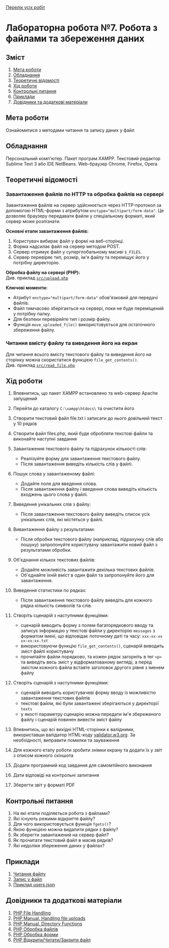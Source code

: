 [Перелік усіх робіт](README.md)

# Лабораторна робота №7. Робота з файлами та збереження даних

## Зміст

1. [Мета роботи](#мета-роботи)
2. [Обладнання](#обладнання)
3. [Теоретичні відомості](#теоретичні-відомості)
4. [Хід роботи](#хід-роботи)
5. [Контрольні питання](#контрольні-питання)
6. [Приклади](#приклади)
7. [Довідники та додаткові матеріали](#довідники-та-додаткові-матеріали)

## Мета роботи

Ознайомитися з методами читання та запису даних у файл

## Обладнання

Персональний комп'ютер. Пакет програм XAMPP. Текстовий редактор Sublime Text 3 або IDE NetBeans. Web-браузер Chrome, Firefox, Opera

## Теоретичні відомості

### Завантаження файлів по HTTP та обробка файлів на сервері

Завантаження файлів на сервер здійснюється через HTTP-протокол за допомогою HTML-форми з атрибутом `enctype="multipart/form-data"`. Це дозволяє браузеру передавати файли у спеціальному форматі, який сервер може розпізнати.

**Основні етапи завантаження файлів:**
1. Користувач вибирає файл у формі на веб-сторінці.
2. Форма надсилає файл на сервер методом POST.
3. Сервер отримує файл у суперглобальному масиві `$_FILES`.
4. Сервер перевіряє тип, розмір, ім'я файлу та переміщує його у потрібну директорію.

**Обробка файлу на сервері (PHP):**  
Див. приклад [`src/upload.php`](src/upload.php)

**Ключові моменти:**
- Атрибут `enctype="multipart/form-data"` обов'язковий для передачі файлів.
- Файл тимчасово зберігається на сервері, поки не буде переміщений у потрібну папку.
- Для безпеки перевіряйте тип і розмір файлу.
- Функція `move_uploaded_file()` використовується для остаточного збереження файлу.

### Читання вмісту файлу та виведення його на екран

Для читання всього вмісту текстового файлу та виведення його на сторінку можна скористатися функцією `file_get_contents()`.  
Див. приклад [`src/read_file.php`](src/read_file.php)

## Хід роботи
1. Впевнитись, що пакет XAMPP встановлено та web-сервер Apache запущений
2. Перейти до каталогу `C:\xampp\htdocs\` та очистити його
3. Створити текстовий файл file.txt і записати до нього довільний текст у 10 рядків
4. Створити файл files.php, який буде обробляти текстові файли та виконайте наступні завдання

5. Завантаження текстового файлу та підрахунок кількості слів:
   - Реалізуйте форму для завантаження текстового файлу.
   - Після завантаження виведіть кількість слів у файлі.

6. Пошук слова у завантаженому файлі:
   - Додайте поле для введення слова.
   - Після завантаження файлу і введення слова виведіть кількість входжень цього слова у файлі.

7. Виведення унікальних слів з файлу: 
   - Після завантаження текстового файлу виведіть список усіх унікальних слів, які містяться у файлі.

8. Вивантаження файлу з результатами:
   - Після обробки текстового файлу (наприклад, підрахунку слів або пошуку) запропонуйте користувачу завантажити новий файл з результатами обробки.

9. Об'єднання кількох текстових файлів:
   - Додайте можливість завантажити декілька текстових файлів.
   - Об'єднайте їхній вміст в один файл та запропонуйте його для завантаження.

10. Виведення статистики по рядках:
    - Після завантаження текстового файлу виведіть для кожного рядка кількість символів та слів.

11. Створіть сценарій з наступними функціями:
    + сценарій виводить форму з полем багаторядкового вводу та записує інформацію у текстові файли у директорію `messages` з форматом імені, що відповідає поточному даті та часу: `xxx-xx-xx xx:xx:xx.txt`
    + використовуючи функцію `file_get_contents()`, сценарій виводить зміст файлі користувачу
    + прочитайте файли порядково, та кожен рядок загорніть в тег `<p>` та виведіть весь зміст у відформатованому вигляді, а перед змістом кожного файла вставте заголовок другого рівня з іменем файлу
12. Створіть сценарій з наступними функціями:
    - сценарій виводить користувачеві форму вводу із можливістю завантаження текстових файлів
    - текстові файли, які були завантажені зберігаються у директорії `texts`
    - у якості параметру сценарію можна передати ім'я збереженого файлу і сценарій повинен вивести зміст файлу  
13. Впевнитись, що всі вихідні HTML-сторінки є валідними, використавши валідатор HTML-коду [validator.w3.org](https://validator.w3.org/). За необхідності, виправити помилки та зауваження
14. Для кожного етапу роботи зробити знімки екрану та додати їх у звіт з описом кожного скіншота
15. Додати програмний код завдання для самомтійного виконання
16. Дати відповіді на контрольні запитання
17. Зберегти звіт у форматі PDF

## Контрольні питання
1. На які етапи поділяється робота з файлами?
2. Які існують режими відкриття файлу?
3. Для чого використовується функція `fgets()`?
4. Якою функцією можна видалити рядки з файлу?
5. Як зберегти завантажений на сервер файл?
6. Як прочитати текстовий файл в масив рядків?
7. Які недоліки збереження даних у файлах?

## Приклади

1. [Читання файлу](src/read_1.php)
2. [Запис у файл](src/write_1.php)
3. [Приклад users.json](src/users.json)

## Довідники та додаткові матеріали

1. [PHP File Handling](https://www.w3schools.com/php/php_file.asp)
2. [PHP Manual. Handling file uploads](https://www.php.net/manual/en/features.file-upload.php)
3. [PHP Manual. Directory Functions](https://www.php.net/manual/en/ref.dir.php)
4. [PHP Обробка файлів](https://w3schoolsua.github.io/php/php_file.html#gsc.tab=0)
5. [PHP Обробка форми](https://w3schoolsua.github.io/php/php_forms.html#gsc.tab=0)
6. [PHP Відкрити/Читати/Закрити файл](https://w3schoolsua.github.io/php/php_file_open.html#gsc.tab=0)